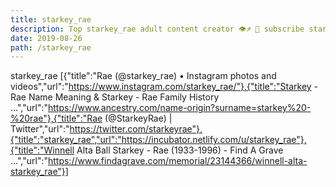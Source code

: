 ```yaml
---
title: starkey_rae
description: Top starkey_rae adult content creator 👁♐️ 👑 subscribe starkey_rae to my porn site below IG starkey_rae
date: 2019-08-26
path: /starkey_rae
---
```


starkey_rae
[{"title":"Rae (@starkey_rae) • Instagram photos and videos","url":"https://www.instagram.com/starkey_rae/"},{"title":"Starkey - Rae Name Meaning & Starkey - Rae Family History ...","url":"https://www.ancestry.com/name-origin?surname=starkey%20-%20rae"},{"title":"Rae (@StarkeyRae) | Twitter","url":"https://twitter.com/starkeyrae"},{"title":"starkey_rae","url":"https://incubator.netlify.com/u/starkey_rae"},{"title":"Winnell Alta Ball Starkey - Rae (1933-1996) - Find A Grave ...","url":"https://www.findagrave.com/memorial/23144366/winnell-alta-starkey_rae"}]

